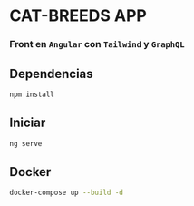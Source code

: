 # CAT-BREEDS APP

### Front en `Angular` con `Tailwind` y `GraphQL`

## Dependencias
```sh
npm install
```

## Iniciar
```sh
ng serve
```

## Docker
```sh
docker-compose up --build -d
```
